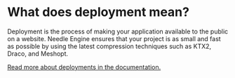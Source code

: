 # What does deployment mean?

Deployment is the process of making your application available to the public on a website. Needle Engine ensures that your project is as small and fast as possible by using the latest compression techniques such as KTX2, Draco, and Meshopt.

[Read more about deployments in the documentation.](https://engine.needle.tools/docs/deployment.html)